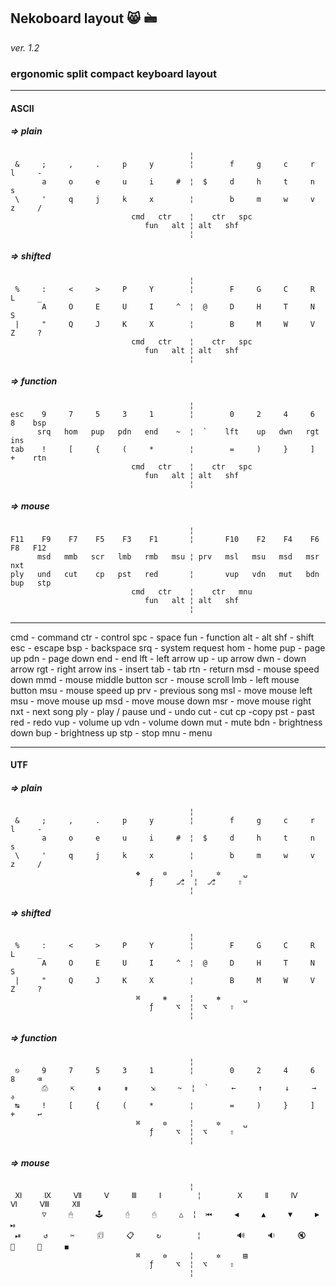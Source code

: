 ## Nekoboard layout 😸 🖮

*ver. 1.2*

### ergonomic split compact keyboard layout

***

#### ASCII

##### => plain

                                            ¦
     &     ;     ,     .     p     y        ¦        f     g     c     r     l     -
           a     o     e     u     i     #  ¦  $     d     h     t     n     s
     \     '     q     j     k     x        ¦        b     m     w     v     z     /
                               cmd   ctr    ¦    ctr   spc
                                  fun   alt ¦ alt   shf
                                            ¦

##### => shifted

                                            ¦
     %     :     <     >     P     Y        ¦        F     G     C     R     L     _
           A     O     E     U     I     ^  ¦  @     D     H     T     N     S
     |     "     Q     J     K     X        ¦        B     M     W     V     Z     ?
                               cmd   ctr    ¦    ctr   spc
                                  fun   alt ¦ alt   shf
                                            ¦

##### => function

                                            ¦
    esc    9     7     5     3     1        ¦        0     2     4     6     8    bsp
          srq   hom   pup   pdn   end    ~  ¦  `    lft    up   dwn   rgt   ins
    tab    !     [     {     (     *        ¦        =     )     }     ]     +    rtn
                               cmd   ctr    ¦    ctr   spc
                                  fun   alt ¦ alt   shf
                                            ¦

##### => mouse

                                            ¦
    F11    F9    F7    F5    F3    F1       ¦       F10    F2    F4    F6    F8   F12
          msd   mmb   scr   lmb   rmb   msu ¦ prv   msl   msu   msd   msr   nxt
    ply   und   cut    cp   pst   red       ¦       vup   vdn   mut   bdn   bup   stp
                               cmd   ctr    ¦    ctr   mnu
                                  fun   alt ¦ alt   shf
                                            ¦

***

cmd - command
ctr - control
spc - space
fun - function
alt - alt
shf - shift
esc - escape
bsp - backspace
srq - system request
hom - home
pup - page up
pdn - page down
end - end
lft - left arrow
up  - up arrow
dwn - down arrow
rgt - right arrow
ins - insert
tab - tab
rtn - return
msd - mouse speed down
mmd - mouse middle button
scr - mouse scroll
lmb - left mouse button
msu - mouse speed up
prv - previous song
msl - move mouse left
msu - move mouse up
msd - move mouse down
msr - move mouse right
nxt - next song
ply - play / pause
und - undo
cut - cut
cp -copy
pst - past
red - redo
vup - volume up
vdn - volume down
mut - mute
bdn - brightness down
bup - brightness up
stp - stop
mnu - menu

***

#### UTF

##### => plain

                                            ¦
     &     ;     ,     .     p     y        ¦        f     g     c     r     l     -
           a     o     e     u     i     #  ¦  $     d     h     t     n     s
     \     '     q     j     k     x        ¦        b     m     w     v     z     /
                                ❖     ✲     ¦     ✲     ␣
                                   ƒ     ⎇  ¦  ⎇     ⇧
                                            ¦

##### => shifted

                                            ¦
     %     :     <     >     P     Y        ¦        F     G     C     R     L     _
           A     O     E     U     I     ^  ¦  @     D     H     T     N     S
     |     "     Q     J     K     X        ¦        B     M     W     V     Z     ?
                                ⌘     ⎈     ¦     ⎈     ␣
                                   ƒ     ⌥  ¦  ⌥     ⇧
                                            ¦

##### => function

                                            ¦
     ⎋     9     7     5     3     1        ¦        0     2     4     6     8     ⌫
           ⎙     ⇱     ⇞     ⇟     ⇲     ~  ¦  `     ←     ↑     ↓     →     ⎀
     ↹     !     [     {     (     *        ¦        =     )     }     ]     +     ↩
                                ⌘     ✲     ¦     ✲     ␣
                                   ƒ     ⌥  ¦  ⌥     ⇧
                                            ¦

##### => mouse

                                            ¦
     Ⅺ     Ⅸ     Ⅶ     Ⅴ     Ⅲ     Ⅰ        ¦        Ⅹ     Ⅱ     Ⅳ     Ⅵ     Ⅷ     Ⅻ
           ▽     🖱     🕹     🖯     🖰     △  ¦  ⏮     ◀     ▲     ▼     ▶     ⏯
     ⏯     ↺     ✂     🗊     📋     ↻        ¦        🔊     🔉     🔇     🔅     🔆     ◼
                                ⌘     ✲     ¦     ✲     ▤
                                   ƒ     ⌥  ¦  ⌥     ⇧
                                            ¦

